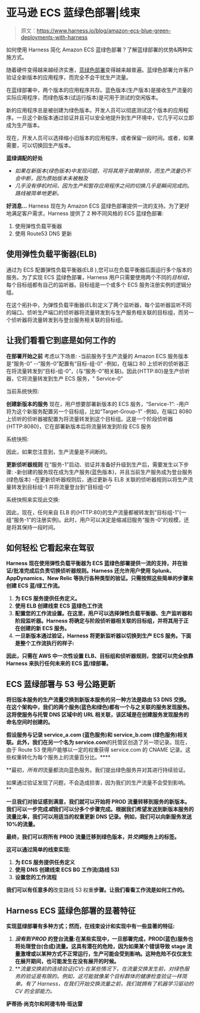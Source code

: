 # 亚马逊 ECS 蓝绿色部署|线束

> 原文：<https://www.harness.io/blog/amazon-ecs-blue-green-deployments-with-harness>

如何使用 Harness 简化 Amazon ECS 蓝绿色部署？了解蓝绿部署的优势&两种实施方式。

随着硬件变得越来越经济实惠，[蓝绿色部署](https://harness.io/blog/blue-green-canary-deployment-strategies/)变得越来越普遍。蓝绿色部署允许客户验证全新版本的应用程序，而完全不会干扰生产流量。

在蓝绿部署中，两个版本的应用程序共存。蓝色版本(生产版本)是接收生产流量的实际应用程序，而绿色版本(试运行版本)是可用于测试的空闲版本。

新的应用程序总是被创建为绿色版本。开发人员可以彻底测试这个版本的应用程序。一旦这个新版本通过验证并且可以安全地提升到生产环境中，它几乎可以立即成为生产版本。

现在，开发人员可以选择缩小旧版本的应用程序，或者保留一段时间。或者，如果需要，可以切换回生产版本。

**蓝绿调配的好处**

*   *如果在新版本(绿色版本)中发现问题，可将其用于故障排除，而生产流量仍不会中断，因为原始版本未被触及*
*   *几乎没有停机时间，因为生产和暂存应用程序之间的切换几乎是瞬间完成的。路线被简单地更新。*

**好消息…** Harness 现在为 Amazon ECS 蓝绿色部署提供一流的支持。为了更好地满足客户需求，Harness 提供了 2 种不同风格的 ECS 蓝绿色部署:

1.  使用弹性负载平衡器
2.  使用 Route53 DNS 更新

## 使用弹性负载平衡器(ELB)

通过为 ECS 配置弹性负载平衡器(ELB ),您可以在负载平衡器后面运行多个版本的服务。为了实现 ECS 蓝绿色部署，Harness 用户只需要使用两个不同的*目标组*，每个目标组都有自己的监听器。目标组是一个或多个 ECS 服务注册实例的逻辑分组。

在这个拓扑中，为弹性负载平衡器(ELB)定义了两个监听器，每个监听器监听不同的端口。侦听生产端口的侦听器将流量转发到与生产服务相关联的目标组，而另一个侦听器将流量转发到与登台服务相关联的目标组。

## 让我们看看它到底是如何工作的

**在部署开始之前**
考虑以下场景:
-当前服务于生产流量的 Amazon ECS 服务版本是“服务-0”
--“服务-0”配置有“目标-组-0”
-例如，在端口 80 上侦听的侦听器正在将流量转发到“目标-组-0”，(与“服务-0”相关联)。因此{HTTP:80}是生产侦听器，它将流量转发到生产 ECS 服务，" Service-0"

当前系统快照:

**创建新版本的服务**
现在，用户想要部署新版本的 ECS 服务，“Service-1”:
-用户将为这个新服务配置另一个目标组，比如“Target-Group-1”
-例如，在端口 8080 上侦听的侦听器被配置为将流量转发到这个目标组。这是一个阶段侦听器{HTTP:8080}，它在部署新版本后将流量转发到阶段 ECS 服务

系统快照:

因此，如果您注意到，生产流量是不间断的。

**更新侦听器规则**
在“服务-1”启动、验证并准备好升级到生产后，需要发生以下步骤:
-新创建的服务现在成为生产服务(蓝色版本)，并且当前生产服务成为登台服务(绿色版本)
-在更新侦听器规则后，通过更新与 ELB 关联的侦听器规则以将生产流量转发到目标组-1 并将流量登台到“目标组-0”

系统快照来实现此交换:

因此，现在，任何来自 ELB 的{HTTP:80}的生产流量都被转发到“目标组-1”(一组“服务-1”的注册实例)。此时，用户可以决定是缩减旧服务“服务-0”的规模，还是将其保持一段时间。

## ****如何轻松** **它看起来在驾驭****

**Harness 现在使用弹性负载平衡器为 ECS 蓝绿色部署提供一流的支持，并在验证/批准完成后负责切换侦听器规则。Harness 还允许用户使用 Splunk、AppDynamics、New Relic 等执行各种类型的验证。只需按照这些简单的步骤来创建 ECS 蓝/绿工作流。**

1.  **为 ECS 服务提供任务定义。**
2.  **使用 ELB 创建线束 ECS 蓝绿色工作流**
3.  **配置您的工作流设置。在这里，用户可以选择弹性负载平衡器、生产监听器和阶段监听器。Harness 将确定与阶段侦听器相关联的目标组，并将其用于正在创建的新 ECS 服务。**
4.  **一旦新版本通过验证，Harness 将更新监听器以切换到生产 ECS 服务。下面是整个工作流执行的样子:**

**因此，只需在 AWS 中一次性设置 ELB、目标组和侦听器规则，您就可以完全依靠 Harness 来执行任何未来的 ECS 蓝/绿部署。**

## **ECS 蓝绿部署与 53 号公路更新**

**将旧版本服务的生产流量交换到新版本服务的另一种方法是路由 53 DNS 交换。在这个架构中，我们的两个服务(蓝色和绿色)都有一个与之关联的服务发现服务。这将使服务与托管 DNS 区域中的 URL 相关联，该区域是在创建服务发现服务的命名空间时创建的。**

**假设服务与记录 **service_a.com** (蓝色服务)和 **service_b.com** (绿色服务)相关联。此外，我们在另一个名为 service.com**的托管区创造了另一项记录。现在，由于 Route 53 使用户能够以一定的权重获得 service.com 的 CNAME 记录。这些权重转化为每个服务上的流量百分比。****

**最初，*所有的*流量都流向蓝色服务。我们提出绿色服务并对其进行持续验证。

如果通过验证发现了问题，不会造成损害，因为我们的生产流量不会受到影响。**

**一旦我们对验证感到满意，我们就可以开始将 PROD 流量转移到服务的新版本。我们可以一步完成*或*我们可以分多个步骤完成。根据我们希望发送到新版本服务的流量比率，我们可以用适当的权重更新 DNS 记录。例如，我们可以向新服务发送 10%的流量。**

 **最终，我们可以将所有 PROD 流量迁移到绿色版本，并*交换*服务上的标签。**

 **这可以通过简单的线束实现:**

1.  **为 ECS 服务提供任务定义**
2.  **使用 DNS 创建线束 ECS BG 工作流(路线 53)**
3.  **设置您的工作流程**

**我们可以有任意多的**改变路线 53 权重**步骤。让我们看看工作流是如何工作的。**

## **Harness ECS 蓝绿色部署的显著特征**

**实现蓝绿部署有多种方式；然而，在线束设计和实现中有一些显著的特征:**

1.  ***没有到 PROD* 的登台流量:在某些实现中，一旦部署完成，PROD(蓝色)服务也将处理登台(合成)流量。这具有潜在的危险，因为如果某个错误导致 stage 流量激增或以某种方式不正常运行，生产可能会受到影响。这种危险不仅仅发生在展开期间，也可能发生在没有展开的时候。**
2.  ***流量交换前的连续验证(CV):*在某些情况下，在流量交换发生前，对绿色服务的验证是有限的。例如，这可能就像某个目标群体的健康检查验证一样简单。有了 Harness，在我们开始交换流量之前，我们就拥有了机器学习驱动的 CV 的全部能力。**

**萨蒂扬·尚克尔和阿德韦特·班达雷**